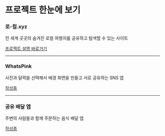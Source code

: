 # 프로젝트 한눈에 보기

### 로-컬.xyz
전 세계 곳곳의 숨겨진 로컬 여행지를 공유하고 탐색할 수 있는 사이트

[프로젝트 설명 바로가기](https://github.com/jinwuui/local-travel-map-frontend)

---

### WhatsPink
사진과 달력을 선택해서 배경 화면을 만들고 서로 공유하는 SNS 앱

[작성중]()

---

### 공유 배달 앱
주변의 사람들과 함께 주문하는 음식 배달 앱

[작성중]()

